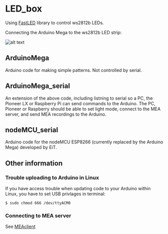 # LED_box

Using [FastLED](https://github.com/FastLED/FastLED) library to control ws2812b LEDs.

Connecting the Arduino Mega to the ws2812b LED strip:

![alt text](https://cdn-learn.adafruit.com/assets/assets/000/030/892/medium640/leds_Wiring-Diagram.png "Arduino Mega to ws2812b LED strip")

## ArduinoMega
Arduino code for making simple patterns. Not controlled by serial. 

## ArduinoMega_serial
An extension of the above code, including listning to serial so a PC, the Pioneer LX or Raspberry Pi can send commands to the Arduino. The PC, Pioneer or Raspberry should be able to set light mode, connect to the MEA server, and send MEA recordings to the Arduino.

## nodeMCU_serial
Arduino code for the nodeMCU ESP8266 (currently replaced by the Arduino Mega) developed by EiT.

## Other information
### Trouble uploading to Arduino in Linux
If you have access trouble when updating code to your Arduino within Linux, you have to set USB privlages in terminal:
```
$ sudo chmod 666 /dev/ttyACM0
```
### Connecting to MEA server
See [MEAclient](https://github.com/thentnucyborg/MEAclient)
